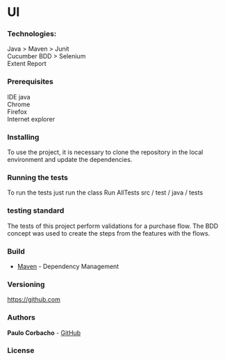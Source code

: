 # UI 

### Technologies:
Java > Maven > Junit   
Cucumber BDD > Selenium  
Extent Report  

### Prerequisites

IDE java  
Chrome  
Firefox  
Internet explorer  

### Installing 

To use the project, it is necessary to clone the repository in the local environment and update the dependencies.

### Running the tests

To run the tests just run the class Run AllTests
src / test / java / tests

### testing standard

The tests of this project perform validations for a purchase flow.
The BDD concept was used to create the steps from the features with the flows.

### Build

* [Maven](https://maven.apache.org/) - Dependency Management

### Versioning

https://github.com 

### Authors

**Paulo Corbacho** - [GitHub](https://github.com/PauloCorbacho)

### License


